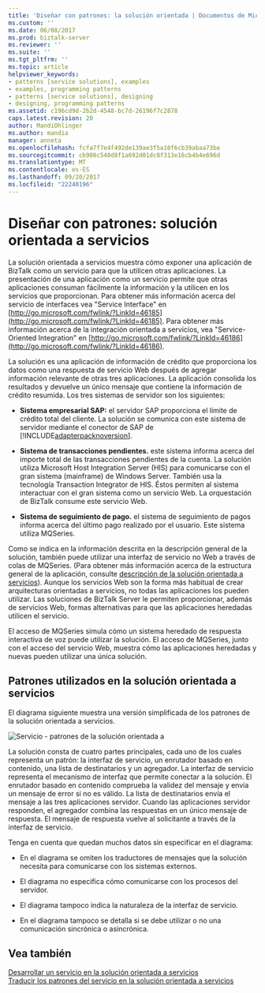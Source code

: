 ```yaml
---
title: 'Diseñar con patrones: la solución orientada | Documentos de Microsoft'
ms.custom: ''
ms.date: 06/08/2017
ms.prod: biztalk-server
ms.reviewer: ''
ms.suite: ''
ms.tgt_pltfrm: ''
ms.topic: article
helpviewer_keywords:
- patterns [service solutions], examples
- examples, programming patterns
- patterns [service solutions], designing
- designing, programming patterns
ms.assetid: c196cd9d-2b2d-4548-bc7d-26196f7c2878
caps.latest.revision: 20
author: MandiOhlinger
ms.author: mandia
manager: anneta
ms.openlocfilehash: fcfa7f7e4f492de139ae3f5a10f6cb39abaa73be
ms.sourcegitcommit: cb908c540d8f1a692d01dc8f313e16cb4b4e696d
ms.translationtype: MT
ms.contentlocale: es-ES
ms.lasthandoff: 09/20/2017
ms.locfileid: "22240196"
---
```

# <a name="designing-with-patterns-the-service-oriented-solution"></a>Diseñar con patrones: solución orientada a servicios
La solución orientada a servicios muestra cómo exponer una aplicación de BizTalk como un servicio para que la utilicen otras aplicaciones. La presentación de una aplicación como un servicio permite que otras aplicaciones consuman fácilmente la información y la utilicen en los servicios que proporcionan. Para obtener más información acerca del servicio de interfaces vea "Service Interface" en [http://go.microsoft.com/fwlink/?LinkId=46185](http://go.microsoft.com/fwlink/?LinkId=46185). Para obtener más información acerca de la integración orientada a servicios, vea "Service-Oriented Integration" en [http://go.microsoft.com/fwlink/?LinkId=46186](http://go.microsoft.com/fwlink/?LinkId=46186).  
  
 La solución es una aplicación de información de crédito que proporciona los datos como una respuesta de servicio Web después de agregar información relevante de otras tres aplicaciones. La aplicación consolida los resultados y devuelve un único mensaje que contiene la información de crédito resumida. Los tres sistemas de servidor son los siguientes:  
  
-   **Sistema empresarial SAP:** el servidor SAP proporciona el límite de crédito total del cliente. La solución se comunica con este sistema de servidor mediante el conector de SAP de [!INCLUDE[adapterpacknoversion](../includes/adapterpacknoversion-md.md)].  
  
-   **Sistema de transacciones pendientes.** este sistema informa acerca del importe total de las transacciones pendientes de la cuenta. La solución utiliza Microsoft Host Integration Server (HIS) para comunicarse con el gran sistema (mainframe) de Windows Server. También usa la tecnología Transaction Integrator de HIS. Éstos permiten al sistema interactuar con el gran sistema como un servicio Web. La orquestación de BizTalk consume este servicio Web.  
  
-   **Sistema de seguimiento de pago.** el sistema de seguimiento de pagos informa acerca del último pago realizado por el usuario. Este sistema utiliza MQSeries.  
  
 Como se indica en la información descrita en la descripción general de la solución, también puede utilizar una interfaz de servicio no Web a través de colas de MQSeries. (Para obtener más información acerca de la estructura general de la aplicación, consulte [descripción de la solución orientada a servicios](../core/understanding-the-service-oriented-solution.md)). Aunque los servicios Web son la forma más habitual de crear arquitecturas orientadas a servicios, no todas las aplicaciones los pueden utilizar. Las soluciones de BizTalk Server le permiten proporcionar, además de servicios Web, formas alternativas para que las aplicaciones heredadas utilicen el servicio.  
  
 El acceso de MQSeries simula cómo un sistema heredado de respuesta interactiva de voz puede utilizar la solución. El acceso de MQSeries, junto con el acceso del servicio Web, muestra cómo las aplicaciones heredadas y nuevas pueden utilizar una única solución.  
  
## <a name="patterns-used-in-the-service-oriented-solution"></a>Patrones utilizados en la solución orientada a servicios  
 El diagrama siguiente muestra una versión simplificada de los patrones de la solución orientada a servicios.  
  
 ![Servicio &#45; patrones de la solución orientada a](../core/media/service-oriented-solution-patterns.gif "Service_Oriented_Solution_Patterns")  
  
 La solución consta de cuatro partes principales, cada uno de los cuales representa un patrón: la interfaz de servicio, un enrutador basado en contenido, una lista de destinatarios y un agregador. La interfaz de servicio representa el mecanismo de interfaz que permite conectar a la solución. El enrutador basado en contenido comprueba la validez del mensaje y envía un mensaje de error si no es válido. La lista de destinatarios envía el mensaje a las tres aplicaciones servidor. Cuando las aplicaciones servidor responden, el agregador combina las respuestas en un único mensaje de respuesta. El mensaje de respuesta vuelve al solicitante a través de la interfaz de servicio.  
  
 Tenga en cuenta que quedan muchos datos sin especificar en el diagrama:  
  
-   En el diagrama se omiten los traductores de mensajes que la solución necesita para comunicarse con los sistemas externos.  
  
-   El diagrama no especifica cómo comunicarse con los procesos del servidor.  
  
-   El diagrama tampoco indica la naturaleza de la interfaz de servicio.  
  
-   En el diagrama tampoco se detalla si se debe utilizar o no una comunicación sincrónica o asincrónica.  
  
## <a name="see-also"></a>Vea también  
 [Desarrollar un servicio en la solución orientada a servicios](../core/developing-a-service-oriented-solution.md)   
 [Traducir los patrones del servicio en la solución orientada a servicios](../core/translating-the-patterns-of-the-service-oriented-solution.md)